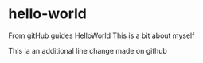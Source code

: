 # hello-world
From gitHub guides  HelloWorld 
This is a bit about myself


This ia an additional line change made on github 

